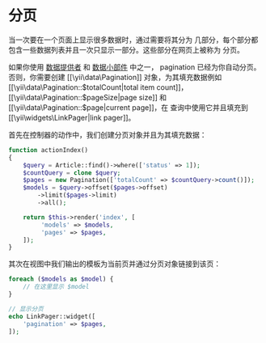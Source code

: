 分页
==========

当一次要在一个页面上显示很多数据时，通过需要将其分为
几部分，每个部分都包含一些数据列表并且一次只显示一部分。这些部分在网页上被称为
分页。
  
如果你使用 [数据提供者](output-data-providers.md) 和 [数据小部件](output-data-widgets.md) 中之一，
pagination 已经为你自动分页。否则，你需要创建 [[\yii\data\Pagination]]
对象，为其填充数据例如 [[\yii\data\Pagination::$totalCount|total item count]]，
[[\yii\data\Pagination::$pageSize|page size]] 和 [[\yii\data\Pagination::$page|current page]]，在
查询中使用它并且填充到 [[\yii\widgets\LinkPager|link pager]]。


首先在控制器的动作中，我们创建分页对象并且为其填充数据：

```php
function actionIndex()
{
    $query = Article::find()->where(['status' => 1]);
    $countQuery = clone $query;
    $pages = new Pagination(['totalCount' => $countQuery->count()]);
    $models = $query->offset($pages->offset)
        ->limit($pages->limit)
        ->all();

    return $this->render('index', [
         'models' => $models,
         'pages' => $pages,
    ]);
}
```

其次在视图中我们输出的模板为当前页并通过分页对象链接到该页：

```php
foreach ($models as $model) {
    // 在这里显示 $model
}

// 显示分页
echo LinkPager::widget([
    'pagination' => $pages,
]);
```
